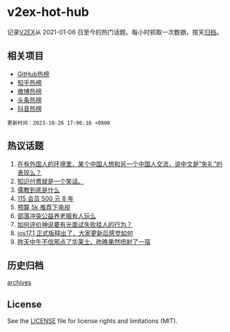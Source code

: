 # v2ex-hot-hub

 记录[V2EX](https://www.v2ex.com/)从 2021-01-06 日至今的热门话题。每小时抓取一次数据，按天[归档](archives)。
 
 ## 相关项目

- [GitHub热榜](https://github.com/snaildev/github-hot-hub)
- [知乎热榜](https://github.com/snaildev/zhihu-hot-hub)
- [微博热榜](https://github.com/snaildev/weibo-hot-hub)
- [头条热榜](https://github.com/snaildev/toutiao-hot-hub)
- [抖音热榜](https://github.com/snaildev/douyin-hot-hub)


 `更新时间：2023-10-26 17:06:16 +0800`

## 热议话题

1. [在有外国人的环境里，某个中国人想和另一个中国人交流，说中文是“失礼”的表现么？](https://www.v2ex.com/t/985392)
1. [知识付费就是一个笑话。](https://www.v2ex.com/t/985433)
1. [儒教到底是什么](https://www.v2ex.com/t/985602)
1. [115 会员 500 元 8 年](https://www.v2ex.com/t/985483)
1. [预算 5k 推荐下电视](https://www.v2ex.com/t/985488)
1. [部落冲突公益养老服有人玩么](https://www.v2ex.com/t/985489)
1. [如何评价神说要有光面试失败挂人的行为？](https://www.v2ex.com/t/985358)
1. [ios17.1 正式版释出了，大家更新后感觉如何](https://www.v2ex.com/t/985494)
1. [昨天中午不信邪点了华莱士，昨晚果然喷射了一宿](https://www.v2ex.com/t/985510)

## 历史归档

[archives](archives)

## License

See the [LICENSE](LICENSE) file for license rights and limitations (MIT).
